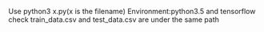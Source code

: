 Use python3 x.py(x is the filename)
Environment:python3.5 and tensorflow
check train_data.csv and test_data.csv are under the same path
